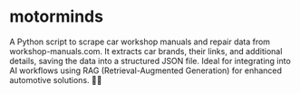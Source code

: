 # motorminds
A Python script to scrape car workshop manuals and repair data from workshop-manuals.com. It extracts car brands, their links, and additional details, saving the data into a structured JSON file. Ideal for integrating into AI workflows using RAG (Retrieval-Augmented Generation) for enhanced automotive solutions. 🚗🔧
